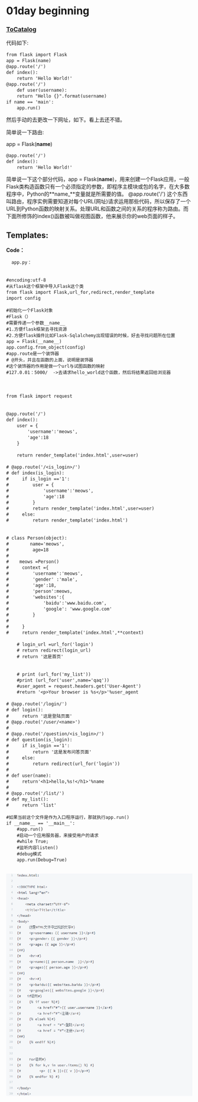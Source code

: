# 01day beginning

### [ToCatalog](../README.md)

代码如下:

```text
from flask import Flask
app = Flask(name)
@app.route('/') 
def index(): 
    return 'Hello World!'
@app.route('/') 
    def user(username): 
    return "Hello {}".format(username)
if name == 'main': 
    app.run() 
```

然后手动的去更改一下网址，如下。看上去还不错。

简单说一下路由:

app = Flask\(**name**\)

```text
@app.route('/') 
def index(): 
    return 'Hello World!' 
```

简单说一下这个部分代码，app = Flask\(**name**\)，用来创建一个Flask应用，一般Flask类构造函数只有一个必须指定的参数，即程序主模块或包的名字，在大多数程序中，Python的**name\_**变量就是所需要的值。 @app.route\('/'\) 这个东西叫路由，程序实例需要知道对每个URL\(网址\)请求运用那些代码，所以保存了一个URL到Python函数的映射关系。处理URL和函数之间的关系的程序称为路由。而下面所修饰的index\(\)函数被叫做视图函数，他来展示你的web页面的样子。

## Templates:

**Code：**

```text
  app.py：


#encoding:utf-8
#从flask这个框架中导入Flask这个类
from flask import Flask,url_for,redirect,render_template
import config

#初始化一个Flask对象
#Flask（）
#需要传递一个参数__name__
#1.方便flask框架去寻找资源
#2.方便flask插件比如Flask-Sqlalchemy出现错误的时候，好去寻找问题所在位置
app = Flask(__name__)
app.config.from_object(config)
#app.route是一个装饰器
# @开头，并且在函数的上面，说明是装饰器
#这个装饰器的作用是做一个url与试图函数的映射
#127.0.01：5000/  ->去请求hello_world这个函数，然后将结果返回给浏览器



from flask import request


@app.route('/')
def index():
    user = {
        'username':'meows',
        'age':18
    }

    return render_template('index.html',user=user)

# @app.route('/<is_login>/')
# def index(is_login):
#     if is_login =='1':
#         user = {
#             'username':'meows',
#             'age':18
#         }
#         return render_template('index.html',user=user)
#     else:
#         return render_template('index.html')


# class Person(object):
#        name='meows',
#         age=18
#
#    meows =Person()
#     context ={
#         'username':'meows',
#         'gender' :'male',
#         'age':18,
#         'person':meows,
#         'websites':{
#             'baidu':'www.baidu.com',
#             'google': 'www.google.com'
#         }
#
#     }
#     return render_template('index.html',**context)

    # login_url =url_for('login')
    # return redirect(login_url)
    # return '这是首页'


    # print (url_for('my_list'))
    #print (url_for('user',name='qaq'))
    #user_agent = request.headers.get('User-Agent')
    #return '<p>Your browser is %s</p>'%user_agent

# @app.route('/login/')
# def login():
#     return '这是登陆页面'
# @app.route('/user/<name>')
#
# @app.route('/question/<is_login>/')
# def question(is_login):
#     if is_login =='1':
#         return '这是发布问答页面'
#     else:
#         return redirect(url_for('login'))
#
# def user(name):
#     return'<h1>hello,%s!</h1>'%name
#
# @app.route('/list/')
# def my_list():
#     return 'list'

#如果当前这个文件是作为入口程序运行，那就执行app.run()
if __name__ == '__main__':
    #app.run()
    #启动一个应用服务器，来接受用户的请求
    #while True;
    #监听内容listen()
    #debug模式
    app.run(Debug=True)
  
```

![index.html](../.gitbook/assets/image%20%287%29.png)

